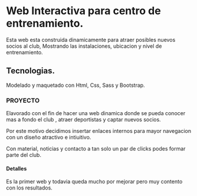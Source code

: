 # Web Interactiva para centro de entrenamiento.
Esta web esta construida dinamicamente para atraer posibles nuevos socios al club, Mostrando las instalaciones, ubicacion y nivel de entrenamiento.
## Tecnologias.
Modelado y maquetado con Html, Css, Sass y Bootstrap.
### PROYECTO
Elavorado con el fin de hacer una web dinamica donde se pueda conocer mas a fondo el club , atraer deportistas y captar nuevos socios.

Por este motivo decidimos insertar enlaces internos para mayor navegacion con un diseño atractivo e intiuitivo.

Con material, noticias y contacto a tan solo un par de clicks podes formar parte del club.
#### Detalles
Es la primer web y todavia queda mucho por mejorar pero muy contento con los resultados.
